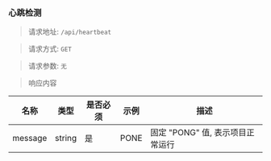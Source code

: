 ### 心跳检测

> 请求地址: `/api/heartbeat`

> 请求方式: `GET`

> 请求参数: `无` 

> 响应内容

| 名称      | 类型     | 是否必须 | 示例   | 描述                    |
|---------|--------|------|------|-----------------------|
| message | string | 是    | PONE | 固定 "PONG" 值, 表示项目正常运行 |